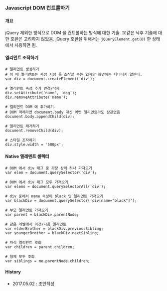 ### Javascript DOM 컨트롤하기

#### 개요
jQuery 제외한 방식으로 DOM 을 컨트롤하는 방식에 대한 기술. 
`IE`같은 낙후 기술에 대한 호환은 고려하지 않았음.
jQuery 호환을 위해서는 `jQueryElement.get(0)` 한 상태에서 사용하면 됨.

#### 엘리먼트 조작하기
```
# 엘리먼트 생성하기
# 이 때 엘리먼트는 속성 지정 등 조작할 수는 있지만 화면에는 나타나지 않는다.
var div = document.createElement('div');

# 엘리먼트 속성 추가 변경/삭제
div.setAttribute('name', 'dog');
div.removeAttribute('name');

# 엘리먼트 DOM 에 추가하기. 
# DOM 객체라면 document.body 대신 어떤 엘리먼트라도 상관없음
document.body.appendChild(div);

# 엘리먼트 제거하기
document.removeChild(div);

# 스타일 조작하기 
div.style.width = '500px'; 
``` 

#### Native 엘레멘트 셀렉터
```
# DOM 에서 div 태그 중 가장 상위 하나 가져오기
var elem = document.querySelector('div');

# DOM 에서 div 태그 모두 가져오기
var elems = document.querySelectorAll('div');

# div 중에서 name 속성이 black 인 엘리먼트 가져오기
var blackDiv = document.querySelector('div[name="black"]');

# 부모 엘리먼트 가져오기 
var parent = blackDiv.parentNode;

# 같은 레벨에서 이전/다음 엘리먼트
var elderBrother = blackDiv.previousSibling;
var youngerBrother = blackDiv.nextSibling;

# 자식 엘리먼트 조회
var children = parent.children;

# 형제 모두 조회
var siblings = me.parentNode.children;

```

#### History
- 2017.05.02 : 초안작성


